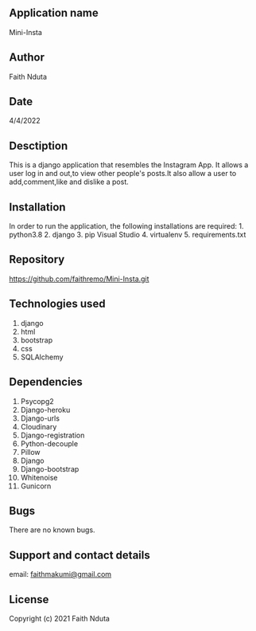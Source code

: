 ## Application name
Mini-Insta

## Author
Faith Nduta

## Date
4/4/2022

## Desctiption
This is a django application that resembles the Instagram App. It allows a user log in and out,to view other people's posts.It also allow a user to add,comment,like and dislike a post.

## Installation
In order to run the application, the following installations are required:    1. python3.8 
2. django
3. pip Visual Studio
4. virtualenv
5. requirements.txt

## Repository
https://github.com/faithremo/Mini-Insta.git

## Technologies used
1. django
2. html
3. bootstrap
4. css
5. SQLAlchemy

## Dependencies
1. Psycopg2
2. Django-heroku
3. Django-urls
4. Cloudinary
5. Django-registration
6. Python-decouple
7. Pillow
9. Django
10. Django-bootstrap
11. Whitenoise
12. Gunicorn

## Bugs
There are no known bugs.

## Support and contact details
email: faithmakumi@gmail.com

## License
Copyright (c) 2021 Faith Nduta
